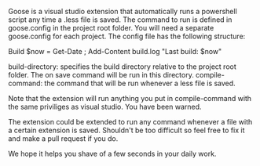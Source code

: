 Goose is a visual studio extension that automatically runs a powershell script any time a .less file is saved. The command to run is defined in goose.config in the project root folder. You will need a separate goose.config for each project. 
The config file has the following structure:
<?xml version="1.0" encoding="utf-8" ?>
<compile-less>
  <build-directory>Build</build-directory>
  <compile-command>$now = Get-Date ; Add-Content build.log "Last build: $now"</compile-command> 
</compile-less>
  


build-directory: specifies the build directory relative to the project root folder. The on save command will be run in this directory.
compile-command: the command that will be run whenever a less file is saved.

Note that the extension will run anything you put in compile-command with the same priviliges as visual studio. You have been warned.



The extension could be extended to run any command whenever a file with a certain extension is saved. Shouldn't be too difficult so feel free to fix it and make a pull request if you do.


We hope it helps you shave of a few seconds in your daily work.
